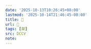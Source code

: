 ```yaml
---
date: '2025-10-13T10:26:45+08:00'
lastmod: '2025-10-14T21:46:45-08:00'
title: 􀔆
url: 􀔆
tags: [桀]
src: DCCV
note:
---
```

